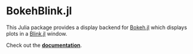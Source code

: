 # BokehBlink.jl

This Julia package provides a display backend for [Bokeh.jl](https://github.com/cjdoris/Bokeh.jl)
which displays plots in a [Blink.jl](https://github.com/JuliaGizmos/Blink.jl) window.

Check out the [**documentation**](https://cjdoris.github.io/Bokeh.jl/stable/misc/#Blink).
